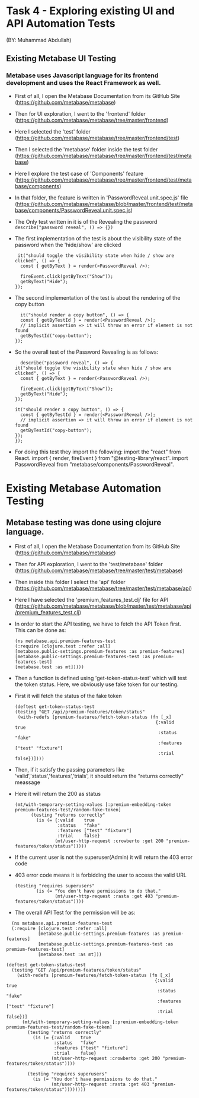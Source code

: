 # Task 4 - Exploring existing UI and API Automation Tests
(BY: Muhammad Abdullah)
## Existing Metabase UI Testing
### Metabase uses Javascript language for its frontend development and uses the React Framework as well. 
- First of all, I open the Metabase Documentation from its GitHub Site (https://github.com/metabase/metabase)
- Then for UI exploration, I went to the 'frontend' folder (https://github.com/metabase/metabase/tree/master/frontend)
- Here I selected the 'test' folder (https://github.com/metabase/metabase/tree/master/frontend/test)
- Then I selected the 'metabase' folder inside the test folder (https://github.com/metabase/metabase/tree/master/frontend/test/metabase)
- Here I explore the test case of 'Components' feature (https://github.com/metabase/metabase/tree/master/frontend/test/metabase/components)
- In that folder, the feature is written in 'PasswordReveal.unit.spec.js' file 
           (https://github.com/metabase/metabase/blob/master/frontend/test/metabase/components/PasswordReveal.unit.spec.js)
           
           
- The Only test written in it is of the Revealing the password `describe("password reveal", () => {})`
   
   
- The first implementation of the test is about the visibility state of the password when the 'hide/show' are clicked

  ````
   it("should toggle the visibility state when hide / show are clicked", () => {
    const { getByText } = render(<PasswordReveal />);

    fireEvent.click(getByText("Show"));
    getByText("Hide");
  });
  ````
  
  
- The second implementation of the test is about the rendering of the copy button

  ````
    it("should render a copy button", () => {
    const { getByTestId } = render(<PasswordReveal />);
    // implicit assertion => it will throw an error if element is not found
    getByTestId("copy-button");
  });
  ````
  
  
- So the overall test of the Password Revealing is as follows:

  ```
    describe("password reveal", () => {
  it("should toggle the visibility state when hide / show are clicked", () => {
    const { getByText } = render(<PasswordReveal />);

    fireEvent.click(getByText("Show"));
    getByText("Hide");
  });

  it("should render a copy button", () => {
    const { getByTestId } = render(<PasswordReveal />);
    // implicit assertion => it will throw an error if element is not found
    getByTestId("copy-button");
  });
  });

   ```
 
- For doing this test they import the following:
           import the "react" from React.
           import { render, fireEvent } from "@testing-library/react".
           import PasswordReveal from "metabase/components/PasswordReveal".
    
# Existing Metabase Automation Testing
## Metabase testing was done using clojure language. 
- First of all, I open the Metabase Documentation from its GitHub Site (https://github.com/metabase/metabase)
- Then for API exploration, I went to the 'test/metabase' folder (https://github.com/metabase/metabase/tree/master/test/metabase)
- Then inside this folder I select the 'api' folder (https://github.com/metabase/metabase/tree/master/test/metabase/api)
- Here I have selected the 'premium_features_test.clj' file for API (https://github.com/metabase/metabase/blob/master/test/metabase/api/premium_features_test.clj)
- In order to start the API testing, we have to fetch the API Token first. This can be done as:

    ````
    (ns metabase.api.premium-features-test
    (:require [clojure.test :refer :all]
    [metabase.public-settings.premium-features :as premium-features]
    [metabase.public-settings.premium-features-test :as premium-features-test]
    [metabase.test :as mt]))))
    ````
- Then a function is defined using 'get-token-status-test' which will test the token status. Here, we obviously use fake token for our testing.
- First it will fetch the status of the fake token
   
   ````
   (deftest get-token-status-test
  (testing "GET /api/premium-features/token/status"
    (with-redefs [premium-features/fetch-token-status (fn [_x]
                                                        {:valid    true
                                                         :status   "fake"
                                                         :features ["test" "fixture"]
                                                         :trial    false})])))
   ````
   
- Then, if it satisfy the passing parameters like 'valid','status','features','trials', it should return the "returns correctly" meassage
- Here it will return the 200 as status

  ````
  (mt/with-temporary-setting-values [:premium-embedding-token premium-features-test/random-fake-token]
        (testing "returns correctly"
          (is (= {:valid    true
                  :status   "fake"
                  :features ["test" "fixture"]
                  :trial    false}
                 (mt/user-http-request :crowberto :get 200 "premium-features/token/status")))))
  ````
- If the current user is not the superuser(Admin) it will return the 403 error code
- 403 error code means it is forbidding the user to access the valid URL

  ````
  (testing "requires superusers"
          (is (= "You don't have permissions to do that."
                 (mt/user-http-request :rasta :get 403 "premium-features/token/status"))))
  ````
  
- The overall API Test for the permission will be as:

```
  (ns metabase.api.premium-features-test
  (:require [clojure.test :refer :all]
            [metabase.public-settings.premium-features :as premium-features]
            [metabase.public-settings.premium-features-test :as premium-features-test]
            [metabase.test :as mt]))

(deftest get-token-status-test
  (testing "GET /api/premium-features/token/status"
    (with-redefs [premium-features/fetch-token-status (fn [_x]
                                                        {:valid    true
                                                         :status   "fake"
                                                         :features ["test" "fixture"]
                                                         :trial    false})]
      (mt/with-temporary-setting-values [:premium-embedding-token premium-features-test/random-fake-token]
        (testing "returns correctly"
          (is (= {:valid    true
                  :status   "fake"
                  :features ["test" "fixture"]
                  :trial    false}
                 (mt/user-http-request :crowberto :get 200 "premium-features/token/status"))))

        (testing "requires superusers"
          (is (= "You don't have permissions to do that."
                 (mt/user-http-request :rasta :get 403 "premium-features/token/status"))))))))
 ```
                 
